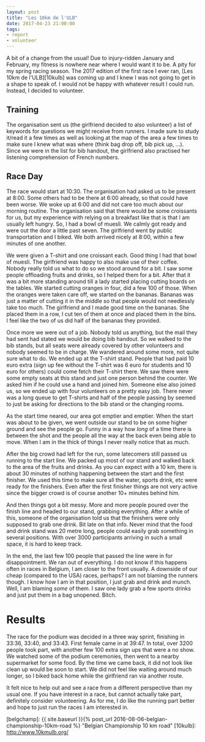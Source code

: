 ```yaml
---
layout: post
title: "Les 10km de l'ULB"
date: 2017-04-23 21:00:00
tags:
- report
- volunteer
---
```


A bit of a change from the usual! Due to injury-ridden January and February, my
fitness is nowhere near where I would want it to be. A pity for my spring
racing season. The 2017 edition of the first race I ever ran, [Les 10km de
l'ULB][10kulb] was coming up and I knew I was not going to get in a shape to
speak of. I would not be happy with whatever result I could run. Instead, I
decided to volunteer.

## Training

The organisation sent us (the girlfriend decided to also volunteer) a list of
keywords for questions we might receive from runners. I made sure to study
it/read it a few times as well as looking at the map of the area a few times to
make sure I knew what was where (think bag drop off, bib pick up, ...). Since
we were in the list for bib handout, the girlfriend also practised her
listening comprehension of French numbers.

## Race Day

The race would start at 10:30. The organisation had asked us to be present at
8:00. Some others had to be there at 6:00 already, so that could have been
worse. We woke up at 6:00 and did not care too much about our morning routine.
The organisation said that there would be some croissants for us, but my
experience with relying on a breakfast like that is that I am usually left
hungry. So, I had a bowl of muesli. We calmly got ready and were out the door
a little past seven. The girlfriend went by public transportation and I biked.
We both arrived nicely at 8:00, within a few minutes of one another.

We were given a T-shirt and one croissant each. Good thing I had that bowl of
muesli. The girlfriend was happy to also make use of their coffee. Nobody
really told us what to do so we stood around for a bit. I saw some people
offloading fruits and drinks, so I helped them for a bit. After that it was a
bit more standing around till a lady started placing cutting boards on the
tables. We started cutting oranges in four, did a few 100 of those. When the
oranges were taken care off, we started on the bananas. Bananas was just a
matter of cutting it in the middle so that people would not needlessly take too
much. The girlfriend and I made good time on the bananas. She placed them in a
row, I cut ten of them at once and placed them in the bins. I feel like the two
of us did half of the bananas they provided.

Once more we were out of a job. Nobody told us anything, but the mail they had
sent had stated we would be doing bib handout. So we walked to the bib stands,
but all seats were already covered by other volunteers and nobody seemed to be
in charge. We wandered around some more, not quite sure what to do. We ended up
at the T-shirt stand. People that had paid 10 euro extra (sign up fee without
the T-shirt was 6 euro for students and 10 euro for others) could come fetch
their T-shirt there. We saw there were some empty seats at this stand and just
one person behind the counter. We asked him if he could use a hand and joined
him. Someone else also joined us, so we ended up with four volunteers on a
pretty easy job. There never was a long queue to get T-shirts and half of the
people passing by seemed to just be asking for directions to the bib stand or
the changing rooms.

As the start time neared, our area got emptier and emptier. When the start was
about to be given, we went outside our stand to be on some higher ground and
see the people go. Funny in a way how *long* of a time there is between the
shot and the people all the way at the back even being able to move.  When I am
in the thick of things I never really notice that as much.

After the big crowd had left for the run, some latecomers still passed us
running to the start line.  We packed up most of our stand and walked back to
the area of the fruits and drinks.  As you can expect with a 10 km, there is
about 30 minutes of nothing happening between the start and the first finisher.
We used this time to make sure all the water, sports drink, etc were ready for
the finishers.  Even after the first finisher things are not very active since
the bigger crowd is of course another 10+ minutes behind him.

And then things got a bit messy. More and more people poured over the finish
line and headed to our stand, grabbing everything. After a while of this,
someone of the organisation told us that the finishers were only supposed to
grab one drink.  Bit late on that info. Never mind that the food and drink
stand was 20 metre long, people could easily grab something in several
positions. With over 3000 participants arriving in such a small space, it is
hard to keep track.

In the end, the last few 100 people that passed the line were in for
disappointment. We ran out of everything. I do not know if this happens often
in races in Belgium, I am closer to the front usually. A downside of our cheap
(compared to the USA) races, perhaps? I am not blaming the runners though. I
know how I am in that position, I just grab and drink and munch. Well, I am
blaming *some* of them. I saw one lady grab a few sports drinks and just put
them in a bag unopened. Bitch.

# Results

The race for the podium was decided in a three way sprint, finishing in 33:36,
33:40, and 33:43.  First female came in at 39:47. In total, over 3200 people
took part, with another few 100 extra sign ups that were a no show. We watched
some of the podium ceremonies, then went to a nearby supermarket for some food.
By the time we came back, it did not look like clean up would be soon to start.
We did not feel like waiting around much longer, so I biked back home while the
girlfriend ran via another route.

It felt nice to help out and see a race from a different perspective than my
usual one. If you have interest in a race, but cannot actually take part,
definitely consider volunteering. As for me, I do like the running part better
and hope to just run the races I am interested in.

[belgchamp]: {{ site.baseurl }}{% post_url 2016-08-06-belgian-championship-10km-road %} "Belgian Championship 10 km road"
[10kulb]: http://www.10kmulb.org/
